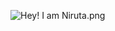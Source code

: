 ![Hey! I am Niruta.png](https://github.com/naseeb0/naseeb0/assets/84222049/b621a98a-2951-4c33-aed6-aff089dda6dc)

<!--
**CreNiruta/Creniruta** is a ✨ _special_ ✨ repository because its `README.md` (this file) appears on your GitHub profile.

Here are some ideas to get you started:

- 🔭 I’m currently working on ...
- 🌱 I’m currently learning ...
- 👯 I’m looking to collaborate on ...
- 🤔 I’m looking for help with ...
- 💬 Ask me about ...
- 📫 How to reach me: ...
- 😄 Pronouns: ...
- ⚡ Fun fact: ...
-->
